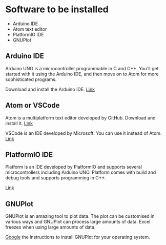 # Software to be installed


* Arduino IDE
* Atom text editor
* PlatformIO IDE
* GNUPlot

Arduino IDE
-----------

Arduino UNO is a microcontroller programmable in C and C++. You'll get started with it using the Arduino IDE, and then move on to Atom for more sophisticated programs.

Download and install the Arduino IDE. [Link](https://www.arduino.cc/en/Main/Software)

Atom or VSCode
-----------

Atom is a multiplatform text editor developed by GitHub. Download and install it. [Link](https://atom.io)

VSCode is an IDE developed by Microsoft. You can use it instead of Atom. [Link](https://code.visualstudio.com)

PlatformIO IDE
-----------

Platform is an IDE developed by PlatformIO and supports several microcontrollers including Arduino UNO. Platform comes with build and debug tools and supports programming in C++.

[Link](https://platformio.org/platformio-ide)

GNUPlot
-----------

GNUPlot is an amazing tool to plot data. The plot can be customised in various ways and GNUPlot can process large amounts of data. Excel freezes when using large amounts of data.

[Google](https://google.com/search?q=install+gnuplot) the instructions to install GNUPlot for your operating system.





